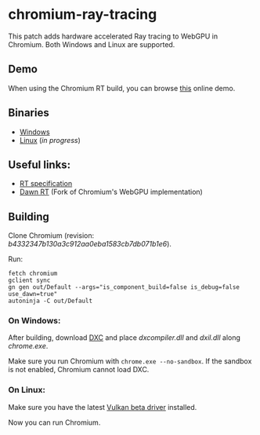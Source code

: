 # chromium-ray-tracing

This patch adds hardware accelerated Ray tracing to WebGPU in Chromium. Both Windows and Linux are supported.

## Demo

When using the Chromium RT build, you can browse [this](https://maierfelix.github.io/chromium-ray-tracing-demo/) online demo.

## Binaries
 - [Windows](https://github.com/maierfelix/chromium-ray-tracing/releases/download/0.0.1/Chromium-RT-win64.zip)
 - [Linux](#) (*in progress*)

## Useful links:
 - [RT specification](https://github.com/maierfelix/dawn-ray-tracing/blob/master/RT_SPEC.md)
 - [Dawn RT](https://github.com/maierfelix/dawn-ray-tracing) (Fork of Chromium's WebGPU implementation)

## Building

Clone Chromium (revision: *b4332347b130a3c912aa0eba1583cb7db071b1e6*).<br/>

Run:
````
fetch chromium
gclient sync
gn gen out/Default --args="is_component_build=false is_debug=false use_dawn=true"
autoninja -C out/Default
````

### On Windows:
After building, download [DXC](https://github.com/microsoft/DirectXShaderCompiler/releases) and place *dxcompiler.dll* and *dxil.dll* along *chrome.exe*.<br/>

Make sure you run Chromium with `chrome.exe --no-sandbox`. If the sandbox is not enabled, Chromium cannot load DXC.

### On Linux:
Make sure you have the latest [Vulkan beta driver](https://developer.nvidia.com/vulkan-driver) installed.

Now you can run Chromium.
